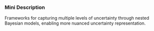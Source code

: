 ### Mini Description

Frameworks for capturing multiple levels of uncertainty through nested Bayesian models, enabling more nuanced uncertainty representation.
